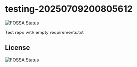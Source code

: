 # testing-20250709200805612
[![FOSSA Status](https://app.fossa.com/api/projects/git%2Bgithub.com%2Fkirogum%2Ftesting-20250709200805612.svg?type=shield)](https://app.fossa.com/projects/git%2Bgithub.com%2Fkirogum%2Ftesting-20250709200805612?ref=badge_shield)

Test repo with empty requirements.txt


## License
[![FOSSA Status](https://app.fossa.com/api/projects/git%2Bgithub.com%2Fkirogum%2Ftesting-20250709200805612.svg?type=large)](https://app.fossa.com/projects/git%2Bgithub.com%2Fkirogum%2Ftesting-20250709200805612?ref=badge_large)
